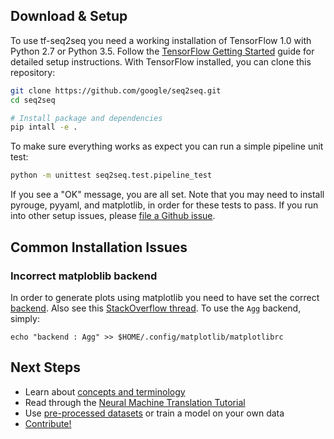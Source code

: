 ## Download & Setup

To use tf-seq2seq you need a working installation of TensorFlow 1.0 with
Python 2.7 or Python 3.5. Follow the [TensorFlow Getting Started](https://www.tensorflow.org/versions/r1.0/get_started/os_setup) guide for detailed setup instructions. With TensorFlow installed, you can clone this repository:

```bash
git clone https://github.com/google/seq2seq.git
cd seq2seq

# Install package and dependencies
pip intall -e .
```

To make sure everything works as expect you can run a simple pipeline unit test:

```bash
python -m unittest seq2seq.test.pipeline_test
```

If you see a "OK" message, you are all set. Note that you may need to install pyrouge, pyyaml, and matplotlib, in order for these tests to pass. If you run into other setup issues,
please [file a Github issue](https://github.com/google/seq2seq/issues).

## Common Installation Issues

### Incorrect matploblib backend

In order to generate plots using matplotlib you need to have set the correct [backend](http://matplotlib.org/faq/usage_faq.html#what-is-a-backend). Also see this [StackOverflow thread](http://stackoverflow.com/questions/4930524/how-can-i-set-the-backend-in-matplotlib-in-python). To use the `Agg` backend, simply:

```
echo "backend : Agg" >> $HOME/.config/matplotlib/matplotlibrc
```

## Next Steps

- Learn about [concepts and terminology](concepts.md)
- Read through the [Neural Machine Translation Tutorial](nmt.md)
- Use [pre-processed datasets](data.md) or train a model on your own data
- [Contribute!](contributing.md)
